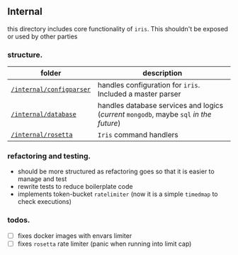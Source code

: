 ## Internal

this directory includes core functionality of `iris`. This shouldn't be exposed or used by other parties

### structure.

| folder | description |
| ------ | ----------- |
|[`/internal/configparser`](./configparser) | handles configuration for `iris`. Included a master parser|
|[`/internal/database`](./database) | handles database services and logics (_current_ `mongodb`, maybe `sql` _in the future_)|
|[`/internal/rosetta`](../pkg/rosetta) | `Iris` command handlers |

### refactoring and testing.
- should be more structured as refactoring goes so that it is easier to manage and test
- rewrite tests to reduce boilerplate code
- implements token-bucket `ratelimiter` (now it is a simple `timedmap` to check executions)

### todos.
- [ ] fixes docker images with envars limiter
- [ ] fixes ``rosetta`` rate limiter (panic when running into limit cap)
